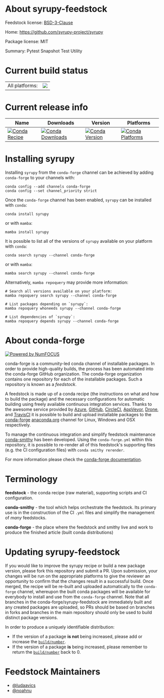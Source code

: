 About syrupy-feedstock
======================

Feedstock license: [BSD-3-Clause](https://github.com/conda-forge/syrupy-feedstock/blob/main/LICENSE.txt)

Home: https://github.com/syrupy-project/syrupy

Package license: MIT

Summary: Pytest Snapshot Test Utility

Current build status
====================


<table><tr><td>All platforms:</td>
    <td>
      <a href="https://dev.azure.com/conda-forge/feedstock-builds/_build/latest?definitionId=18171&branchName=main">
        <img src="https://dev.azure.com/conda-forge/feedstock-builds/_apis/build/status/syrupy-feedstock?branchName=main">
      </a>
    </td>
  </tr>
</table>

Current release info
====================

| Name | Downloads | Version | Platforms |
| --- | --- | --- | --- |
| [![Conda Recipe](https://img.shields.io/badge/recipe-syrupy-green.svg)](https://anaconda.org/conda-forge/syrupy) | [![Conda Downloads](https://img.shields.io/conda/dn/conda-forge/syrupy.svg)](https://anaconda.org/conda-forge/syrupy) | [![Conda Version](https://img.shields.io/conda/vn/conda-forge/syrupy.svg)](https://anaconda.org/conda-forge/syrupy) | [![Conda Platforms](https://img.shields.io/conda/pn/conda-forge/syrupy.svg)](https://anaconda.org/conda-forge/syrupy) |

Installing syrupy
=================

Installing `syrupy` from the `conda-forge` channel can be achieved by adding `conda-forge` to your channels with:

```
conda config --add channels conda-forge
conda config --set channel_priority strict
```

Once the `conda-forge` channel has been enabled, `syrupy` can be installed with `conda`:

```
conda install syrupy
```

or with `mamba`:

```
mamba install syrupy
```

It is possible to list all of the versions of `syrupy` available on your platform with `conda`:

```
conda search syrupy --channel conda-forge
```

or with `mamba`:

```
mamba search syrupy --channel conda-forge
```

Alternatively, `mamba repoquery` may provide more information:

```
# Search all versions available on your platform:
mamba repoquery search syrupy --channel conda-forge

# List packages depending on `syrupy`:
mamba repoquery whoneeds syrupy --channel conda-forge

# List dependencies of `syrupy`:
mamba repoquery depends syrupy --channel conda-forge
```


About conda-forge
=================

[![Powered by
NumFOCUS](https://img.shields.io/badge/powered%20by-NumFOCUS-orange.svg?style=flat&colorA=E1523D&colorB=007D8A)](https://numfocus.org)

conda-forge is a community-led conda channel of installable packages.
In order to provide high-quality builds, the process has been automated into the
conda-forge GitHub organization. The conda-forge organization contains one repository
for each of the installable packages. Such a repository is known as a *feedstock*.

A feedstock is made up of a conda recipe (the instructions on what and how to build
the package) and the necessary configurations for automatic building using freely
available continuous integration services. Thanks to the awesome service provided by
[Azure](https://azure.microsoft.com/en-us/services/devops/), [GitHub](https://github.com/),
[CircleCI](https://circleci.com/), [AppVeyor](https://www.appveyor.com/),
[Drone](https://cloud.drone.io/welcome), and [TravisCI](https://travis-ci.com/)
it is possible to build and upload installable packages to the
[conda-forge](https://anaconda.org/conda-forge) [anaconda.org](https://anaconda.org/)
channel for Linux, Windows and OSX respectively.

To manage the continuous integration and simplify feedstock maintenance
[conda-smithy](https://github.com/conda-forge/conda-smithy) has been developed.
Using the ``conda-forge.yml`` within this repository, it is possible to re-render all of
this feedstock's supporting files (e.g. the CI configuration files) with ``conda smithy rerender``.

For more information please check the [conda-forge documentation](https://conda-forge.org/docs/).

Terminology
===========

**feedstock** - the conda recipe (raw material), supporting scripts and CI configuration.

**conda-smithy** - the tool which helps orchestrate the feedstock.
                   Its primary use is in the construction of the CI ``.yml`` files
                   and simplify the management of *many* feedstocks.

**conda-forge** - the place where the feedstock and smithy live and work to
                  produce the finished article (built conda distributions)


Updating syrupy-feedstock
=========================

If you would like to improve the syrupy recipe or build a new
package version, please fork this repository and submit a PR. Upon submission,
your changes will be run on the appropriate platforms to give the reviewer an
opportunity to confirm that the changes result in a successful build. Once
merged, the recipe will be re-built and uploaded automatically to the
`conda-forge` channel, whereupon the built conda packages will be available for
everybody to install and use from the `conda-forge` channel.
Note that all branches in the conda-forge/syrupy-feedstock are
immediately built and any created packages are uploaded, so PRs should be based
on branches in forks and branches in the main repository should only be used to
build distinct package versions.

In order to produce a uniquely identifiable distribution:
 * If the version of a package **is not** being increased, please add or increase
   the [``build/number``](https://docs.conda.io/projects/conda-build/en/latest/resources/define-metadata.html#build-number-and-string).
 * If the version of a package **is** being increased, please remember to return
   the [``build/number``](https://docs.conda.io/projects/conda-build/en/latest/resources/define-metadata.html#build-number-and-string)
   back to 0.

Feedstock Maintainers
=====================

* [@ludaavics](https://github.com/ludaavics/)
* [@noahnu](https://github.com/noahnu/)

